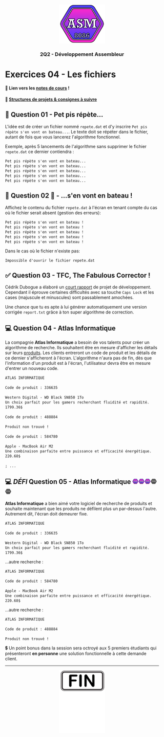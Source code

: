 <p align="Center"><img src="../includes/logo.png" alt="drawing" width="150"/></p>
<h3 align="Center">2Q2 - Développement Assembleur</h3>

# Exercices 04 - Les fichiers

#### 📝 Lien vers les [notes de cours](https://slides.com/hkoncept/2q2-04/fullscreen?token=LZDfz3yW) !

#### 📁 [Structures de projets & consignes à suivre](../includes/rules.md)

## 🔂 Question 01 - Pet pis répète...

L'idée est de créer un fichier nommé `repete.dat` et d'y inscrire `Pet pis répète s'en vont en bateau...`. Le texte doit se répéter dans le fichier, autant de fois que vous lancerez l'algorithme fonctionnel.

Exemple, après 5 lancements de l'algorithme sans supprimer le fichier `repete.dat` ce dernier contiendra :

```plaintext
Pet pis répète s'en vont en bateau...
Pet pis répète s'en vont en bateau...
Pet pis répète s'en vont en bateau...
Pet pis répète s'en vont en bateau...
Pet pis répète s'en vont en bateau...
```

## 🔂 Question 02 🔂 - ...s'en vont en bateau !

Affichez le contenu du fichier `repete.dat` à l'écran en tenant compte du cas où le fichier serait absent (gestion des erreurs):

```plaintext
Pet pis répète s'en vont en bateau !
Pet pis répète s'en vont en bateau !
Pet pis répète s'en vont en bateau !
Pet pis répète s'en vont en bateau !
Pet pis répète s'en vont en bateau !
```

Dans le cas où le fichier n'existe pas:

```plaintext
Impossible d'ouvrir le fichier repete.dat
```

## ✅ Question 03 - TFC, The Fabulous Corrector !

Cédrik Dubogue a élaboré un [court rapport](./_bin/report.dat) de projet de développement. Cependant il éprouve certaines difficultés avec sa touche `Caps Lock` et les cases (majuscule et minuscules) sont passablement amochées.

Une chance que tu es apte à lui générer automatiquement une version corrigée `report.txt` grâce à ton super algorithme de correction.

## 💻 Question 04 - Atlas Informatique

La compagnie **Atlas Informatique** a besoin de vos talents pour créer un algorithme de recherche. Ils souhaitent être en mesure d'afficher les détails sur leurs [produits](./_bin/products.dat). Les clients entreront un code de produit et les détails de ce dernier s'afficheront à l'écran. L'algorithme n'aura pas de fin, dès que l'information d'un produit est à l'écran, l'utilisateur devra être en mesure d'entrer un nouveau code.

```
ATLAS INFORMATIQUE

Code de produit : 336635

Western Digital - WD Black SN850 1To
Un choix parfait pour les gamers recherchant fluidité et rapidité.
1799.36$

Code de produit : 488884

Produit non trouvé !

Code de produit : 584780

Apple - MacBook Air M2
Une combinaison parfaite entre puissance et efficacité énergétique.
220.68$

; ...

```

## 💻 _DÉFI_ Question 05 - Atlas Informatique <img src="../includes/logo.png" alt="drawing" width="20"/><img src="../includes/logo.png" alt="drawing" width="20"/><img src="../includes/logo.png" alt="drawing" width="20"/><img src="../includes/logo.png" alt="drawing" width="20" style="filter: grayscale(1);"><img src="../includes/logo.png" alt="drawing" width="20" style="filter: grayscale(1);"/>

**Atlas Informatique** a bien aimé votre logiciel de recherche de produits et souhaite maintenant que les produits ne défilent plus un par-dessus l'autre. Autrement dit, l'écran doit demeurer fixe.

```
ATLAS INFORMATIQUE

Code de produit : 336635

Western Digital - WD Black SN850 1To
Un choix parfait pour les gamers recherchant fluidité et rapidité.
1799.36$
```

...autre recherche :

```
ATLAS INFORMATIQUE

Code de produit : 584780

Apple - MacBook Air M2
Une combinaison parfaite entre puissance et efficacité énergétique.
220.68$
```

...autre recherche :

```
ATLAS INFORMATIQUE

Code de produit : 488884

Produit non trouvé !
```

💲 Un point bonus dans la session sera octroyé aux 5 premiers étudiants qui présenteront **en personne** une solution fonctionnelle à cette demande client.

<hr><p align="Center"><img src="./images/end.png" alt="drawing" width="150"/></p>
